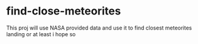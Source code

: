 # find-close-meteorites
This proj will use NASA provided data and use it to find closest meteorites landing or at least i hope so
